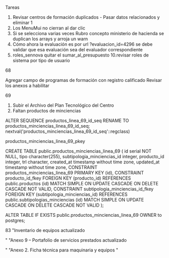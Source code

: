 Tareas

1. Revisar centros de formación duplicados - Pasar datos relacionados y eliminar 1
2. Los MenuMui no cierran al dar clic
3. Si se selecciona varias veces Rubro concepto ministerio de hacienda se duplican los arrays y arroja un warn
4. Cómo ahora la evaluación es por url ?evaluacion_id=4296 se debe validar que esa evaluación sea del evaluador correspondiente
5. roles_sennova quitar el sumar_al_presupuesto 10.revisar roles de sistema por tipo de usuario

68

Agregar campo de programas de formación con registro calificado Revisar los anexos a habilitar

69

1. Subir el Archivo del Plan Tecnológico del Centro
2. Faltan productos de minciencias



ALTER SEQUENCE productos_linea_69_id_seq RENAME TO productos_minciencias_linea_69_id_seq;
nextval('productos_minciencias_linea_69_id_seq'::regclass)

productos_minciencias_linea_69_pkey

CREATE TABLE public.productos_minciencias_linea_69
(
    id serial NOT NULL,
    tipo character(255),
    subtipologia_minciencias_id integer,
    producto_id integer,
    trl character,
    created_at timestamp without time zone,
    updated_at timestamp without time zone,
    CONSTRAINT productos_minciencias_linea_69 PRIMARY KEY (id),
    CONSTRAINT producto_id_fkey FOREIGN KEY (producto_id)
        REFERENCES public.productos (id) MATCH SIMPLE
        ON UPDATE CASCADE
        ON DELETE CASCADE
        NOT VALID,
    CONSTRAINT subtipologia_minciencias_id_fkey FOREIGN KEY (subtipologia_minciencias_id)
        REFERENCES public.subtipologias_minciencias (id) MATCH SIMPLE
        ON UPDATE CASCADE
        ON DELETE CASCADE
        NOT VALID
);

ALTER TABLE IF EXISTS public.productos_minciencias_linea_69
    OWNER to postgres;

83 "Inventario de equipos actualizado

" "Anexo 9 – Portafolio de servicios prestados actualizado

" "Anexo 2. Ficha técnica para maquinaria y equipos "
